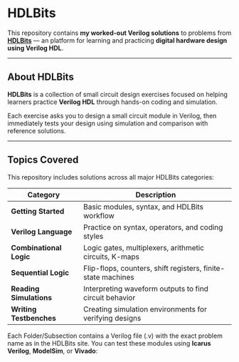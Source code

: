 # HDLBits


This repository contains **my worked-out Verilog solutions** to problems from [**HDLBits**](https://hdlbits.01xz.net/wiki/Main_Page) — an platform for learning and practicing **digital hardware design using Verilog HDL**.

---

## About HDLBits

**HDLBits** is a collection of small circuit design exercises focused on helping learners practice **Verilog HDL** through hands-on coding and simulation.

Each exercise asks you to design a small circuit module in Verilog, then immediately tests your design using simulation and comparison with reference solutions.


---

## Topics Covered

This repository includes solutions across all major HDLBits categories:

| Category | Description |
|-----------|--------------|
|  **Getting Started** | Basic modules, syntax, and HDLBits workflow |
|  **Verilog Language** | Practice on syntax, operators, and coding styles |
|  **Combinational Logic** | Logic gates, multiplexers, arithmetic circuits, K-maps |
|  **Sequential Logic** | Flip-flops, counters, shift registers, finite-state machines |
|  **Reading Simulations** | Interpreting waveform outputs to find circuit behavior |
|  **Writing Testbenches** | Creating simulation environments for verifying designs |

Each Folder/Subsection contains a Verilog file (.v) with the exact problem name as in the HDLBits site.
You can test these modules using **Icarus Verilog**, **ModelSim**, or **Vivado**:

